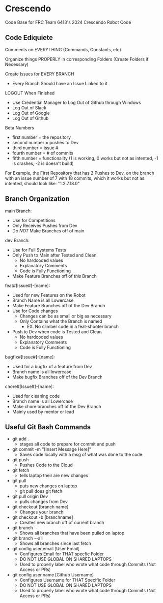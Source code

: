 # Crescendo
Code Base for FRC Team 6413's 2024 Crescendo Robot Code

## Code Ediquiete

  Comments on EVERYTHING (Commands, Constants, etc)
  
  Organize things PROPERLY in corresponding Folders (Create Folders if Necessary)
  
  Create Issues for EVERY BRANCH
  - Every Branch Should have an Issue Linked to it
    
  LOGOUT When Finished
  - Use Credential Manager to Log Out of Github through Windows
  - Log Out of Slack
  - Log Out of Google
  - Log Out of Github

   Beta Numbers
 - first number = the repository
 - second number = pushes to Dev
 - third number = issue #
 - fourth number = # of commits
 - fifth number = functionality (1 is working, 0 works but not as intented, -1 is crashes, -2 is doesn't build)

For Example, the First Repository that has 2 Pushes to Dev, on the branch with an issue number of 7 with 18 commits, which it works but not as intented, should look like: "1.2.7.18.0"

## Branch Organization

main Branch: 

- Use for Competitions
- Only Receives Pushes from Dev
- Do *NOT* Make Branches off of main

dev Branch:

-  Use for Full Systems Tests
- Only Push to Main after Tested and Clean
	- No hardcoded values
	-  Explanatory Comments
	- Code is Fully Functioning
-  Make Feature Branches off of *this* Branch

feat#[Issue#]-[name]: 

- Used for new Features on the Robot
- Branch Name is all Lowercase
- Make Feature Branches off of the Dev Branch
-  Use for Code changes
	- Changes can be as small or big as necessary
	- Only Contains what the Branch is named
		- EX. No climber code in a feat-shooter branch
-  Push to Dev when code is Tested and Clean
	- No hardcoded values
	-  Explanatory Comments
	- Code is Fully Functioning

bugfix#[Issue#]-[name]: 

- Used for a bugfix of a feature from Dev
- Branch name is all lowercase
- Make bugfix Branches off of the Dev Branch

chore#[Issue#]-[name]: 

- Used for cleaning code
- Branch name is all Lowercase
- Make chore branches off of the Dev Branch
- Mainly used by mentor or lead

## Useful Git Bash Commands
- git add .
	- stages all code to prepare for commit and push
- git commit -m "[Insert Message Here]" 
	- Saves code locally with a msg of what was done to the code
- git push
	- Pushes Code to the Cloud
- git fetch
	- tells laptop their are new changes
- git pull
	- puts new changes on laptop 
	- git pull does git fetch
- git pull origin Dev
	- pulls changes from Dev
- git checkout [branch name]
	- Changes your branch
- git checkout -b [branchname]
	- Creates new branch off of current branch
- git branch
	- Shows all branches that have been pulled on laptop
- git branch --all
	- Shows all branches since last fetch
- git config user.email [User Email]
  - Configures Email for THAT specfic Folder
  - DO NOT USE GLOBAL ON SHARED LAPTOPS
  - Used to properly label who wrote what code through Commits (Not Access or PRs)
- git config user.name [Github Username]
  - Configures Username for THAT Specific Folder
  - DO NOT USE GLOBAL ON SHARED LAPTOPS
  - Used to properly label who wrote what code through Commits (Not Access or PRs)
